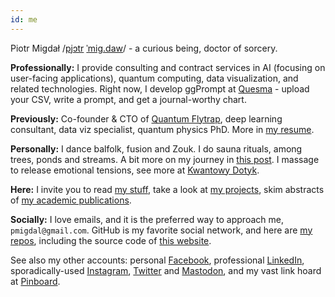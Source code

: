 ```yaml
---
id: me
---
```


Piotr Migdał
/[pjɔtr](https://en.wiktionary.org/wiki/Piotr) [ˈmig.daw](https://en.wiktionary.org/wiki/migda%C5%82)/ -
a curious being, doctor of sorcery.

**Professionally:** I provide consulting and contract services in AI (focusing on user-facing applications), quantum computing, data visualization, and related technologies. Right now, I develop ggPrompt at [Quesma](https://quesma.com/) - upload your CSV, write a prompt, and get a journal-worthy chart.

**Previously:**
Co-founder & CTO of [Quantum Flytrap](https://quantumflytrap.com/),
deep learning consultant, data viz specialist, quantum physics PhD. More in [my resume](/resume).

**Personally:**
I dance balfolk, fusion and Zouk. I do sauna rituals, among trees, ponds and streams.
A bit more on my journey in [this post](/blog/2021/09/embodiment-for-nerds).
I massage to release emotional tensions, see more at [Kwantowy Dotyk](https://www.facebook.com/KwantowyDotyk/).

**Here:** I invite you to read
[my stuff](/blog), take a look at
[my projects](/projects), skim abstracts of
[my academic publications](/publications).

**Socially:**
I love emails, and it is the preferred way to approach me, `pmigdal@gmail.com`.
GitHub is my favorite social network, and here are [my repos](https://github.com/stared/), including the source code of [this website](https://github.com/stared/stared.github.io).

See also my other accounts:
personal [Facebook](https://www.facebook.com/piotr.migdal.9/),
professional [LinkedIn](https://www.linkedin.com/in/piotrmigdal/),
sporadically-used [Instagram](https://www.instagram.com/quantumalmond/), [Twitter](https://twitter.com/pmigdal) and [Mastodon](https://mathstodon.xyz/@pmigdal),
and my vast link hoard at [Pinboard](https://pinboard.in/u:pmigdal/).
